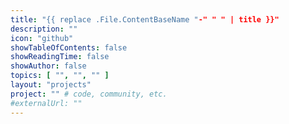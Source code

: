 ```yaml
---
title: "{{ replace .File.ContentBaseName "-" " " | title }}"
description: ""
icon: "github"
showTableOfContents: false
showReadingTime: false
showAuthor: false
topics: [ "", "", "" ]
layout: "projects"
project: "" # code, community, etc.
#externalUrl: ""
---
```

